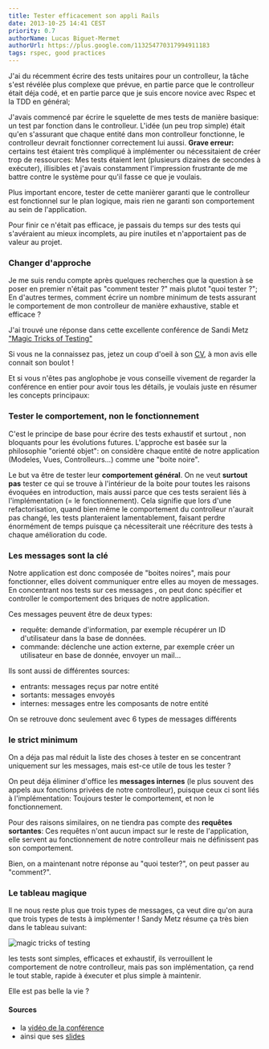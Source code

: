 ```yaml
---
title: Tester efficacement son appli Rails
date: 2013-10-25 14:41 CEST
priority: 0.7
authorName: Lucas Biguet-Mermet
authorUrl: https://plus.google.com/113254770317994911183
tags: rspec, good practices
---
```


J'ai du récemment écrire des tests unitaires pour un controlleur, la tâche s'est révélée plus complexe que prévue, en partie parce que le controlleur était déja codé, et en partie parce que je suis encore novice avec Rspec et la TDD en général;

J'avais commencé par écrire le squelette de mes tests de manière basique: un test par fonction dans le controlleur. L'idée (un peu trop simple) était qu'en s'assurant que chaque entité dans mon controlleur fonctionne, le controlleur devrait fonctionner correctement lui aussi. **Grave erreur:** certains test étaient très compliqué à implémenter ou nécessitaient de créer trop de ressources: Mes tests étaient lent (plusieurs dizaines de secondes à exécuter), illisibles et j'avais constamment l'impression frustrante de me battre contre le système pour qu'il fasse ce que je voulais.

Plus important encore, tester de cette manièrer garanti que le controlleur est fonctionnel sur le plan logique, mais rien ne garanti son comportement au sein de l'application.

Pour finir ce n'était pas efficace, je passais du temps sur des tests qui s'avéraient au mieux incomplets, au pire inutiles et n'apportaient pas de valeur au projet.


### Changer d'approche

Je me suis rendu compte après quelques recherches que la question à se poser en premier n'était pas "comment tester ?" mais plutot "quoi tester ?"; En d'autres termes, comment écrire un nombre minimum de tests assurant le comportement de mon controlleur de manière exhaustive, stable et efficace ?

J'ai trouvé une réponse dans cette excellente conférence de Sandi Metz ["Magic Tricks of Testing"](http://www.youtube.com/watch?v=URSWYvyc42M)

Si vous ne la connaissez pas, jetez un coup d'oeil à son [CV](http://www.poodr.com/about/), à mon avis elle connait son boulot !

Et si vous n'êtes pas anglophobe je vous conseille vivement de regarder la conférence en entier pour avoir tous les détails, je voulais juste en résumer les concepts principaux:


### Tester le comportement, non le fonctionnement

C'est le principe de base pour écrire des tests exhaustif et surtout , non bloquants pour les évolutions futures. L'approche est basée sur la philosophie "orienté objet": on considère chaque entité de notre application (Modeles, Vues, Controlleurs...) comme une "boite noire".

Le but va être de tester leur **comportement général**. On ne veut **surtout pas** tester ce qui se trouve à l'intérieur de la boite pour toutes les raisons évoquées en introduction, mais aussi parce que ces tests seraient liés à l'implémentation (= le fonctionnement). Cela signifie que lors d'une refactorisation, quand bien même le comportement du controlleur n'aurait pas changé, les tests planteraient lamentablement, faisant perdre énormément de temps puisque ça nécessiterait une réécriture des tests à chaque amélioration du code.


### Les messages sont la clé

Notre application est donc composée de "boites noires", mais pour fonctionner, elles doivent communiquer entre elles au moyen de messages. En concentrant nos tests sur ces messages , on peut donc spécifier et controller le comportement des briques de notre application.

Ces messages peuvent être de deux types:

- requête: demande d'information, par exemple récupérer un ID d'utilisateur dans la base de données.
- commande: déclenche une action externe, par exemple créer un utilisateur en base de donnée, envoyer un mail...

Ils sont aussi de différentes sources:

- entrants: messages reçus par notre entité
- sortants: messages envoyés
- internes: messages entre les composants de notre entité

On se retrouve donc seulement avec 6 types de messages différents


### le strict minimum

On a déja pas mal réduit la liste des choses à tester en se concentrant uniquement sur les messages, mais est-ce utile de tous les tester ?

On peut déja éliminer d'office les **messages internes** (le plus souvent des appels aux fonctions privées de notre controlleur), puisque ceux ci sont liés à l'implémentation: Toujours tester le comportement, et non le fonctionnement.

Pour des raisons similaires, on ne tiendra pas compte des **requêtes sortantes**: Ces requêtes n'ont aucun impact sur le reste de l'application, elle servent au fonctionnement de notre controlleur mais ne définissent pas son comportement.

Bien, on a maintenant notre réponse au "quoi tester?", on peut passer au "comment?".


### Le tableau magique

Il ne nous reste plus que trois types de messages, ça veut dire qu'on aura que trois types de tests à implémenter !
Sandy Metz résume ça très bien dans le tableau suivant:

![magic tricks of testing](magic-tricks-of-testing-minimalist-table.png)

les tests sont simples, efficaces et exhaustif, ils verrouillent le comportement de notre controlleur, mais pas son implémentation, ça rend le tout stable, rapide à éxecuter et plus simple à maintenir.

Elle est pas belle la vie ?


#### Sources

* la [vidéo de la conférence](http://www.youtube.com/watch?v=URSWYvyc42M)
* ainsi que ses [slides](https://speakerdeck.com/skmetz/magic-tricks-of-testing-railsconf)